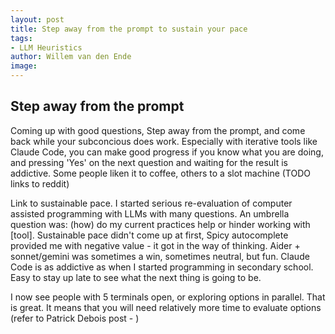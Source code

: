 ```yaml
---
layout: post
title: Step away from the prompt to sustain your pace
tags:
- LLM Heuristics 
author: Willem van den Ende
image: 
---
```



Step away from the prompt
----

Coming up with good questions, 
Step away from the prompt, and come back while your subconcious does work. Especially with iterative tools like Claude Code, you can make good progress if you know what you are doing, and pressing 'Yes' on the next question and waiting for the result is addictive. Some people liken it to coffee, others to a slot machine (TODO links to reddit)

Link to sustainable pace. I started serious re-evaluation of computer assisted programming with LLMs with many questions. An umbrella question was: (how) do my current practices help or hinder working with [tool]. Sustainable pace didn't come up at first, Spicy autocomplete provided me with negative value - it got in the way of thinking. Aider + sonnet/gemini was sometimes a win, sometimes neutral, but fun. Claude Code is as addictive as when I started programming in secondary school. Easy to stay up late to see what the next thing is going to be.

I now see people with 5 terminals open, or exploring options in parallel. That is great. It means that you will need relatively more time to evaluate options (refer to Patrick Debois post - )
